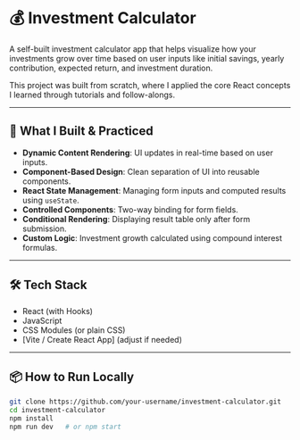# 💰 Investment Calculator

A self-built investment calculator app that helps visualize how your investments grow over time based on user inputs like initial savings, yearly contribution, expected return, and investment duration.

This project was built from scratch, where I applied the core React concepts I learned through tutorials and follow-alongs.

---

## 🚀 What I Built & Practiced

- **Dynamic Content Rendering**: UI updates in real-time based on user inputs.
- **Component-Based Design**: Clean separation of UI into reusable components.
- **React State Management**: Managing form inputs and computed results using `useState`.
- **Controlled Components**: Two-way binding for form fields.
- **Conditional Rendering**: Displaying result table only after form submission.
- **Custom Logic**: Investment growth calculated using compound interest formulas.

---

## 🛠 Tech Stack

- React (with Hooks)
- JavaScript
- CSS Modules (or plain CSS)
- [Vite / Create React App] (adjust if needed)

---

## 📦 How to Run Locally

```bash
git clone https://github.com/your-username/investment-calculator.git
cd investment-calculator
npm install
npm run dev   # or npm start
